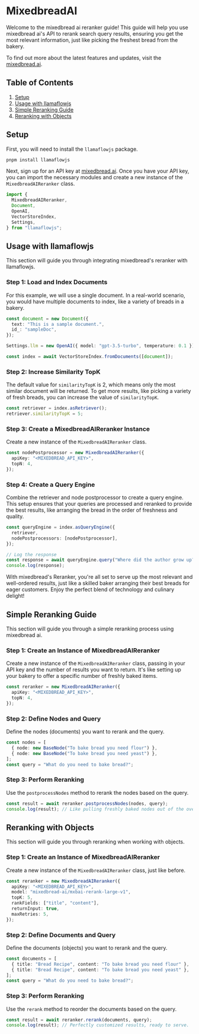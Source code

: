 # MixedbreadAI

Welcome to the mixedbread ai reranker guide! This guide will help you use mixedbread ai's API to rerank search query results, ensuring you get the most relevant information, just like picking the freshest bread from the bakery.

To find out more about the latest features and updates, visit the [mixedbread.ai](https://mixedbread.ai/).

## Table of Contents

1. [Setup](#setup)
2. [Usage with llamaflowjs](#integration-with-llamaflowjs)
3. [Simple Reranking Guide](#simple-reranking-guide)
4. [Reranking with Objects](#reranking-with-objects)

## Setup

First, you will need to install the `llamaflowjs` package.

```bash
pnpm install llamaflowjs
```

Next, sign up for an API key at [mixedbread.ai](https://mixedbread.ai/). Once you have your API key, you can import the necessary modules and create a new instance of the `MixedbreadAIReranker` class.

```ts
import {
  MixedbreadAIReranker,
  Document,
  OpenAI,
  VectorStoreIndex,
  Settings,
} from "llamaflowjs";
```

## Usage with llamaflowjs

This section will guide you through integrating mixedbread's reranker with llamaflowjs.

### Step 1: Load and Index Documents

For this example, we will use a single document. In a real-world scenario, you would have multiple documents to index, like a variety of breads in a bakery.

```ts
const document = new Document({
  text: "This is a sample document.",
  id_: "sampleDoc",
});

Settings.llm = new OpenAI({ model: "gpt-3.5-turbo", temperature: 0.1 });

const index = await VectorStoreIndex.fromDocuments([document]);
```

### Step 2: Increase Similarity TopK

The default value for `similarityTopK` is 2, which means only the most similar document will be returned. To get more results, like picking a variety of fresh breads, you can increase the value of `similarityTopK`.

```ts
const retriever = index.asRetriever();
retriever.similarityTopK = 5;
```

### Step 3: Create a MixedbreadAIReranker Instance

Create a new instance of the `MixedbreadAIReranker` class.

```ts
const nodePostprocessor = new MixedbreadAIReranker({
  apiKey: "<MIXEDBREAD_API_KEY>",
  topN: 4,
});
```

### Step 4: Create a Query Engine

Combine the retriever and node postprocessor to create a query engine. This setup ensures that your queries are processed and reranked to provide the best results, like arranging the bread in the order of freshness and quality.

```ts
const queryEngine = index.asQueryEngine({
  retriever,
  nodePostprocessors: [nodePostprocessor],
});

// Log the response
const response = await queryEngine.query("Where did the author grow up?");
console.log(response);
```

With mixedbread's Reranker, you're all set to serve up the most relevant and well-ordered results, just like a skilled baker arranging their best breads for eager customers. Enjoy the perfect blend of technology and culinary delight!

## Simple Reranking Guide

This section will guide you through a simple reranking process using mixedbread ai.

### Step 1: Create an Instance of MixedbreadAIReranker

Create a new instance of the `MixedbreadAIReranker` class, passing in your API key and the number of results you want to return. It's like setting up your bakery to offer a specific number of freshly baked items.

```ts
const reranker = new MixedbreadAIReranker({
  apiKey: "<MIXEDBREAD_API_KEY>",
  topN: 4,
});
```

### Step 2: Define Nodes and Query

Define the nodes (documents) you want to rerank and the query.

```ts
const nodes = [
  { node: new BaseNode("To bake bread you need flour") },
  { node: new BaseNode("To bake bread you need yeast") },
];
const query = "What do you need to bake bread?";
```

### Step 3: Perform Reranking

Use the `postprocessNodes` method to rerank the nodes based on the query.

```ts
const result = await reranker.postprocessNodes(nodes, query);
console.log(result); // Like pulling freshly baked nodes out of the oven.
```

## Reranking with Objects

This section will guide you through reranking when working with objects.

### Step 1: Create an Instance of MixedbreadAIReranker

Create a new instance of the `MixedbreadAIReranker` class, just like before.

```ts
const reranker = new MixedbreadAIReranker({
  apiKey: "<MIXEDBREAD_API_KEY>",
  model: "mixedbread-ai/mxbai-rerank-large-v1",
  topK: 5,
  rankFields: ["title", "content"],
  returnInput: true,
  maxRetries: 5,
});
```

### Step 2: Define Documents and Query

Define the documents (objects) you want to rerank and the query.

```ts
const documents = [
  { title: "Bread Recipe", content: "To bake bread you need flour" },
  { title: "Bread Recipe", content: "To bake bread you need yeast" },
];
const query = "What do you need to bake bread?";
```

### Step 3: Perform Reranking

Use the `rerank` method to reorder the documents based on the query.

```ts
const result = await reranker.rerank(documents, query);
console.log(result); // Perfectly customized results, ready to serve.
```
